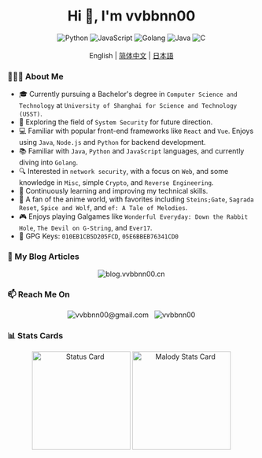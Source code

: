 <h1 style="text-align: center;" align="center">
  Hi 👋, I'm vvbbnn00
</h1>

<div style="text-align: center;" align="center">
  <img src="https://img.shields.io/badge/python-3670A0?style=for-the-badge&logo=python&logoColor=ffdd54" style="display: inline-block;"  alt="Python"/> 
  <img src="https://img.shields.io/badge/javascript-%23323330.svg?style=for-the-badge&logo=javascript&logoColor=%23F7DF1E" style="display: inline-block;"  alt="JavaScript"/> 
  <img src="https://img.shields.io/badge/go-%2300ADD8.svg?style=for-the-badge&logo=go&logoColor=white" style="display: inline-block;" alt="Golang" />
  <img src="https://img.shields.io/badge/java-%23ED8B00.svg?style=for-the-badge&logo=openjdk&logoColor=white" style="display: inline-block;" alt="Java" />
  <img src="https://img.shields.io/badge/c-%2300599C.svg?style=for-the-badge&logo=c&logoColor=white" style="display: inline-block;" alt="C" />
</div>

<br/>

<div style="text-align: center;" align="center">
  English | <a href="README_zh.md">简体中文</a> | <a href="README_ja.md">日本語</a>
</div>

### 👨🏻‍💻 About Me

- 🎓 Currently pursuing a Bachelor's degree in `Computer Science and Technology`
  at `University of Shanghai for Science and Technology (USST)`.
- 🚀 Exploring the field of `System Security` for future direction.
- 💻 Familiar with popular front-end frameworks like `React` and `Vue`. Enjoys using `Java`, `Node.js` and `Python`
  for backend development.
- 📚 Familiar with `Java`, `Python` and `JavaScript` languages, and currently diving into `Golang`.
- 🔍 Interested in `network security`, with a focus on `Web`, and some knowledge in `Misc`, simple `Crypto`,
  and `Reverse Engineering`.
- 🌱 Continuously learning and improving my technical skills.
- 🎥 A fan of the anime world, with favorites including `Steins;Gate`, `Sagrada Reset`, `Spice and Wolf`,
  and `ef: A Tale of Melodies`.
- 🎮 Enjoys playing Galgames like `Wonderful Everyday: Down the Rabbit Hole`, `The Devil on G-String`, and `Ever17`.
- 🔑 GPG Keys: `010EB1CB5D205FCD`, `05E6BBEB76341CD0`

### 💬 My Blog Articles

<div style="text-align: center;" align="center">
  <a href="https://blog.vvbbnn00.cn" target="_blank" style="text-decoration: none">
    <img src="https://img.shields.io/badge/blog.vvbbnn00.cn-F88900?style=for-the-badge&logo=rss&logoColor=white" style="display: inline-block;" alt="blog.vvbbnn00.cn" />
  </a>
</div>

### 📫 Reach Me On

<div style="text-align: center;" align="center">
  <a href="mailto:vvbbnn00@gmail.com" target="_blank" style="text-decoration: none">
    <img src="https://img.shields.io/badge/Gmail-D14836?style=for-the-badge&logo=gmail&logoColor=white" style="display: inline-block;" alt="vvbbnn00@gmail.com" />
  </a>
  <span>&nbsp;</span>
  <a href="https://github.com/vvbbnn00" target="_blank" style="text-decoration: none">
    <img src="https://img.shields.io/badge/GitHub-181717?style=for-the-badge&logo=github&logoColor=white" style="display: inline-block;" alt="vvbbnn00" />
  </a>
</div>

### 📊 Stats Cards

<div style="text-align: center;" align="center">
  <img src="https://gitcard.bzpl.tech/api?username=vvbbnn00&amp;show_icons=true&amp;count_private=true" alt="Status Card" height="200px" />
  <a href="https://m.mugzone.net/accounts/user/178813" target="_blank" style="text-decoration: none">
      <img src="https://malody-stat-card.bzpl.tech/card/default/178813" alt="Malody Stats Card" height="200px" />
  </a>
</div>

